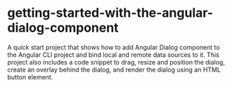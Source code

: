 # getting-started-with-the-angular-dialog-component
A quick start project that shows how to add Angular Dialog component to the Angular CLI project and bind local and remote data sources to it. This project also includes a code snippet to drag, resize and position the dialog, create an overlay behind the dialog, and render the dialog using an HTML button element.
